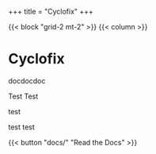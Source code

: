 +++
title = "Cyclofix"
+++

{{< block "grid-2 mt-2" >}}
{{< column >}}

# Cyclofix

docdocdoc

Test Test

test 

test test

{{< button "docs/" "Read the Docs" >}}
